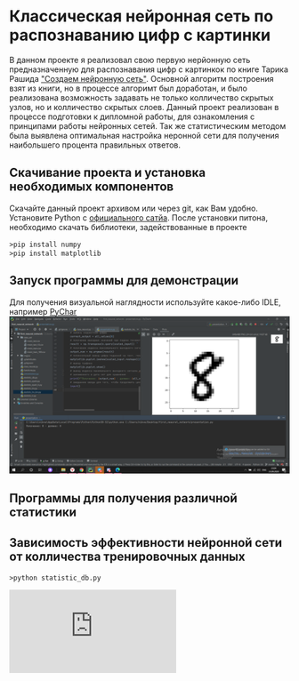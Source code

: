# Классическая нейронная сеть по распознаванию цифр с картинки
В данном проекте я реализовал свою первую нерйонную сеть предназначенную для распознавания цифр с картинкок по книге Тарика Рашида ["Создаем нейронную сеть"](https://www.ozon.ru/context/detail/id/141796497/). Основной алгоритм построения взят из книги, но в процессе алгоримт был доработан, и было реализована возможность задавать не только колличество скрытых узлов, но и колличество скрытых слоев. Данный проект реализован в процессе подготовки к дипломной работы, для ознакомления с принципами работы нейронных сетей. Так же статистическим методом была выявлена оптимальная настройка неронной сети для получения наибольшего процента правильных ответов.
## Скачивание проекта и установка необходимых компонентов
Скачайте данный проект архивом или через git, как Вам удобно. Установите Python c [официального сатйа](https://www.python.org/). После установки питона, необходимо скачать библиотеки, задействованные в проекте
```
>pip install numpy
>pip install matplotlib
```
## Запуск программы для демонстрации
Для получения визуальной наглядности используйте какое-либо IDLE, например [PyChar](https://www.jetbrains.com/ru-ru/pycharm/)
![precentation_mode](https://github.com/Bazarovinc/first_neaural_network/blob/master/imgies/presentation_mode.png)
## Программы для получения различной статистики
## Зависимость эффективности нейронной сети от колличества тренировочных данных
```
>python statistic_db.py
```
![statistic_db](https://github.com/Bazarovinc/first_neaural_network/blob/master/imgies/statistic_db.py)
